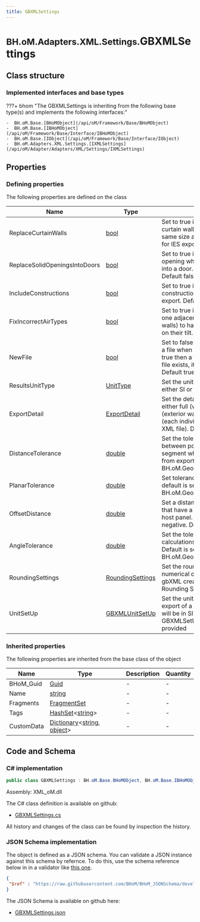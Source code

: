 ```yaml
---
title: GBXMLSettings
---
```


# <small>BH.oM.Adapters.XML.Settings.</small>**GBXMLSettings**



## Class structure

### Implemented interfaces and base types

???+ bhom "The GBXMLSettings is inheriting from the following base type(s) and implements the following interfaces:"

    -  BH.oM.Base.[BHoMObject](/api/oM/Framework/Base/BHoMObject)
    -  BH.oM.Base.[IBHoMObject](/api/oM/Framework/Base/Interface/IBHoMObject)
    -  BH.oM.Base.[IObject](/api/oM/Framework/Base/Interface/IObject)
    -  BH.oM.Adapters.XML.Settings.[IXMLSettings](/api/oM/Adapter/Adapters/XML/Settings/IXMLSettings)


## Properties



### Defining properties

The following properties are defined on the class

| Name             | Type             | Description      | Quantity         |
|------------------|------------------|------------------|------------------|
| ReplaceCurtainWalls | [bool](https://learn.microsoft.com/en-us/dotnet/api/System.Boolean?view=netstandard-2.0) | Set to true if you want to replace curtain walls to have openings the same size as the wall. This is useful for IES exports. Default false | - |
| ReplaceSolidOpeningsIntoDoors | [bool](https://learn.microsoft.com/en-us/dotnet/api/System.Boolean?view=netstandard-2.0) | Set to true if you want to replace an opening which is marked as solid into a door. Useful for IES exports. Default false | - |
| IncludeConstructions | [bool](https://learn.microsoft.com/en-us/dotnet/api/System.Boolean?view=netstandard-2.0) | Set to true if you want to include construction and material data in the export. Default false | - |
| FixIncorrectAirTypes | [bool](https://learn.microsoft.com/en-us/dotnet/api/System.Boolean?view=netstandard-2.0) | Set to true if you want air types with one adjacent space (i.e. external air walls) to have their type fixed based on their tilt. Default false | - |
| NewFile | [bool](https://learn.microsoft.com/en-us/dotnet/api/System.Boolean?view=netstandard-2.0) | Set to false if you want to append to a file when pushing XML. If set to true then a file will be created. If a file exists, it will be overwritten. Default true | - |
| ResultsUnitType | [UnitType](/api/oM/Adapter/Adapters/XML/Enums/UnitType) | Set the unit type for the results to be either SI or Imperial. Default SI | - |
| ExportDetail | [ExportDetail](/api/oM/Adapter/Adapters/XML/Enums/ExportDetail) | Set the detail of your export to be either full (whole building), shell (exterior walls only), or spaces (each individual space as its own XML file). Default full | - |
| DistanceTolerance | [double](https://learn.microsoft.com/en-us/dotnet/api/System.Double?view=netstandard-2.0) | Set the tolerance for distance between points to define a 'short' segment which should be removed from export, default is set to BH.oM.Geometry.Tolerance.Distance | - |
| PlanarTolerance | [double](https://learn.microsoft.com/en-us/dotnet/api/System.Double?view=netstandard-2.0) | Set tolerance for planar surfaces, default is set to BH.oM.Geometry.Tolerance.Distance | - |
| OffsetDistance | [double](https://learn.microsoft.com/en-us/dotnet/api/System.Double?view=netstandard-2.0) | Set a distance to offset openings that have a area &gt;= the area of the host panel. Value should be negative. Defaults to -0.001 | - |
| AngleTolerance | [double](https://learn.microsoft.com/en-us/dotnet/api/System.Double?view=netstandard-2.0) | Set the tolerance for angle calculations when exporting to XML. Default is set to BH.oM.Geometry.Tolerance.Angle | - |
| RoundingSettings | [RoundingSettings](/api/oM/Adapter/Adapters/XML/GBXML/RoundingSettings) | Set the rounding options for numerical outputs to be used within gbXML creation. Default is per the Rounding Settings defaults | - |
| UnitSetUp | [GBXMLUnitSetUp](/api/oM/Adapter/Adapters/XML/GBXML/GBXMLUnitSetUp) | Set the units to be used for the export of a gbXML file. Default units will be in SI using the defaults of the GBXMLSetUp object if none are provided | - |


### Inherited properties
The following properties are inherited from the base class of the object

| Name             | Type             | Description      | Quantity         |
|------------------|------------------|------------------|------------------|
| BHoM_Guid | [Guid](https://learn.microsoft.com/en-us/dotnet/api/System.Guid?view=netstandard-2.0) | - | - |
| Name | [string](https://learn.microsoft.com/en-us/dotnet/api/System.String?view=netstandard-2.0) | - | - |
| Fragments | [FragmentSet](/api/oM/Framework/Base/FragmentSet) | - | - |
| Tags | [HashSet](https://learn.microsoft.com/en-us/dotnet/api/System.Collections.Generic.HashSet-1?view=netstandard-2.0)&lt;[string](https://learn.microsoft.com/en-us/dotnet/api/System.String?view=netstandard-2.0)&gt; | - | - |
| CustomData | [Dictionary](https://learn.microsoft.com/en-us/dotnet/api/System.Collections.Generic.Dictionary-2?view=netstandard-2.0)&lt;[string](https://learn.microsoft.com/en-us/dotnet/api/System.String?view=netstandard-2.0), [object](https://learn.microsoft.com/en-us/dotnet/api/System.Object?view=netstandard-2.0)&gt; | - | - |


## Code and Schema

### C# implementation

``` C# title="C#"
public class GBXMLSettings : BH.oM.Base.BHoMObject, BH.oM.Base.IBHoMObject, BH.oM.Base.IObject, BH.oM.Adapters.XML.Settings.IXMLSettings
```

Assembly: XML_oM.dll

The C# class definition is available on github:

- [GBXMLSettings.cs](https://github.com/BHoM/XML_Toolkit/blob/develop/XML_oM/Settings\GBXMLSettings.cs)

All history and changes of the class can be found by inspection the history.
### JSON Schema implementation

The object is defined as a JSON schema. You can validate a JSON instance against this schema by refernce. To do this, use the schema reference below in in a validator like [this one](https://www.jsonschemavalidator.net/).

``` json title="JSON Schema"
{
 "$ref" : "https://raw.githubusercontent.com/BHoM/BHoM_JSONSchema/develop/XML_oM/Settings/GBXMLSettings.json"
}
```

The JSON Schema is available on github here:

- [GBXMLSettings.json](https://github.com/BHoM/BHoM_JSONSchema/blob/develop/XML_oM/Settings/GBXMLSettings.json)
